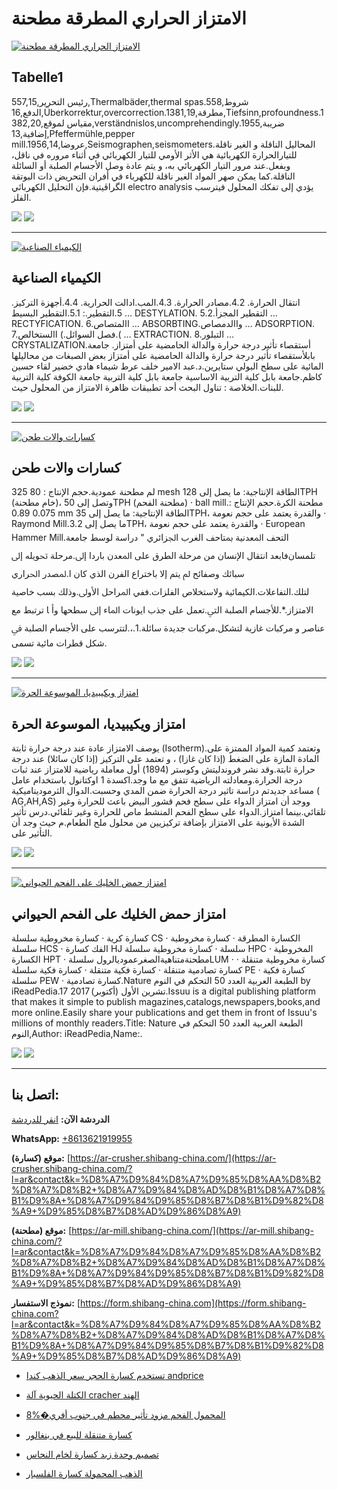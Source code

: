 # الامتزاز الحراري المطرقة مطحنة

<a href="https://swt.shibang-china.com/?l=ar&img&k=%D8%A7%D9%84%D8%A7%D9%85%D8%AA%D8%B2%D8%A7%D8%B2+%D8%A7%D9%84%D8%AD%D8%B1%D8%A7%D8%B1%D9%8A+%D8%A7%D9%84%D9%85%D8%B7%D8%B1%D9%82%D8%A9+%D9%85%D8%B7%D8%AD%D9%86%D8%A9" target="_blank">![الامتزاز الحراري المطرقة مطحنة](http://static.shibang-china.com/all-800x300/1142.jpg)</a>

## Tabelle1
557,رئيس التحرير,15,Thermalbäder,thermal spas.558,شروط الدفع,16,Überkorrektur,overcorrection.1381,مطرقة,19,Tiefsinn,profoundness.1382,مقياس لموقع,20,verständnislos,uncomprehendingly.1955,ضريبة إضافية,13,Pfeffermühle,pepper mill.1956,عروضا,14,Seismographen,seismometers.المحاليل الناقلة و الغير ناقلة للتيارالحرارة الكهربائية هي الأثر الأومي للتيار الكهربائي في أثناء مروره في ناقل، وبفعل.عند مرور التيار الكهربائي به، و يتم عادة وصل الأجسام الصلبة أو السائلة الناقلة.كما يمكن صهر المواد الغير ناقلة للكهرباء في أفران التحريض ذات البوتقة الگراڤيتية.فإن التحليل الكهربائي electro analysis يؤدي إلى تفكك المحلول فيترسب الفلز.


<a href="https://whatsapp.shibangsoft.com/WhatsApp.php" target="_blank" title="WhatsApp">![](http://static.shibang-china.com/icon/whatsapp.png)</a> <a href="https://swt.shibang-china.com/?l=ar&icon&k=%D8%A7%D9%84%D8%A7%D9%85%D8%AA%D8%B2%D8%A7%D8%B2+%D8%A7%D9%84%D8%AD%D8%B1%D8%A7%D8%B1%D9%8A+%D8%A7%D9%84%D9%85%D8%B7%D8%B1%D9%82%D8%A9+%D9%85%D8%B7%D8%AD%D9%86%D8%A9" target="_blank">![](http://static.shibang-china.com/icon/chat-ar.png)</a>

---

<a href="https://swt.shibang-china.com/?l=ar&img&k=%D8%A7%D9%84%D8%A7%D9%85%D8%AA%D8%B2%D8%A7%D8%B2+%D8%A7%D9%84%D8%AD%D8%B1%D8%A7%D8%B1%D9%8A+%D8%A7%D9%84%D9%85%D8%B7%D8%B1%D9%82%D8%A9+%D9%85%D8%B7%D8%AD%D9%86%D8%A9" target="_blank">![الكيمياء الصناعية](http://static.shibang-china.com/all-800x300/884.jpg)</a>

## الكيمياء الصناعية
انتقال الحرارة. 4.2.مصادر الحرارة. 4.3.المب.ادالت الحرارية. 4.4.أجهزة التركيز. 5.التقطير.: 5.1.التقطير البسيط … DESTYLATION. 5.2.التقطير المجزأ … RECTYFICATION. 6.االمتصاص … ABSORBTING.واالدمصاص … ADSORPTION. 7.فصل السوائل.) االستخالص.( … EXTRACTION. 8.التبلور … CRYSTALIZATION.أستقصاء تأثير درجة حرارة والدالة الحامضية على أمتزاز. جامعة بابلأستقصاء تأثير درجة حرارة والدالة الحامضية على أمتزاز بعض الصبغات من محاليلها المائية على سطح البولي ستايرين.د.عبد الامير خلف عرط شيماء هادي خضير لقاء حسين كاظم.جامعة بابل كلية التربية الاساسية جامعة بابل كلية التربية جامعة الكوفة كلية التربية للبنات.الخلاصة : تناول البحث أحد تطبيقات ظاهرة الامتزاز من المحلول حيث.


<a href="https://whatsapp.shibangsoft.com/WhatsApp.php" target="_blank" title="WhatsApp">![](http://static.shibang-china.com/icon/whatsapp.png)</a> <a href="https://swt.shibang-china.com/?l=ar&icon&k=%D8%A7%D9%84%D8%A7%D9%85%D8%AA%D8%B2%D8%A7%D8%B2+%D8%A7%D9%84%D8%AD%D8%B1%D8%A7%D8%B1%D9%8A+%D8%A7%D9%84%D9%85%D8%B7%D8%B1%D9%82%D8%A9+%D9%85%D8%B7%D8%AD%D9%86%D8%A9" target="_blank">![](http://static.shibang-china.com/icon/chat-ar.png)</a>

---

<a href="https://swt.shibang-china.com/?l=ar&img&k=%D8%A7%D9%84%D8%A7%D9%85%D8%AA%D8%B2%D8%A7%D8%B2+%D8%A7%D9%84%D8%AD%D8%B1%D8%A7%D8%B1%D9%8A+%D8%A7%D9%84%D9%85%D8%B7%D8%B1%D9%82%D8%A9+%D9%85%D8%B7%D8%AD%D9%86%D8%A9" target="_blank">![كسارات والات طحن](http://static.shibang-china.com/all-800x300/1454.jpg)</a>

## كسارات والات طحن
لم مطحنة عمودية.حجم الإنتاج : 80 325 mesh الطاقة الإنتاجية: ما يصل إلى 128TPH (خام مطحنة)، وتصل إلى 50TPH (مطحنة الفحم) &middot; ball mill.مطحنة الكرة.حجم الإنتاج : 0.075 0.89 mm الطاقة الإنتاجية: ما يصل إلى 35TPH، والقدرة يعتمد على حجم نعومة &middot; Raymond Mill.ما يصل إلى 3.2TPH، والقدرة يعتمد على حجم نعومة &middot; European Hammer Mill.ﺍﻟﺘﺤﻒ ﺍﳌﻌﺪﻧﻴﺔ ﲟﺘﺎﺣﻒ ﺍﻟﻐﺮﺏ ﺍﳉﺰﺍﺋﺮﻱ &quot; ﺩﺭﺍﺳﺔ ﻟﻮﺳﻂ جامعة تلمسانﻓﺎﺑﻌﺪ ﺍﻧﺘﻘﺎﻝ ﺍﻹﻧﺴﺎﻥ ﻣﻦ ﻣﺮﺣﻠﺔ ﺍﻟﻄﺮﻕ ﻋﻠﻰ ﺍﳌﻌﺪﻥ ﺑﺎﺭﺩﺍ ﺇﱃ.ﻣﺮﺣﻠﺔ ﲢﻮﻳﻠﻪ ﺇﱃ ﺳﺒﺎﺋﻚ ﻭﺻﻔﺎﺋﺢ ﱂ ﻳﺘﻢ ﺇﻻ ﺑﺎﺧﺘﺮﺍﻉ ﺍﻟﻔﺮﻥ ﺍﻟﺬﻱ ﻛﺎﻥ ﺍ.ﳌﺼﺪﺭ ﺍﳊﺮﺍﺭﻱ ﻟﺘﻠﻚ.ﺍﻟﺘﻔﺎﻋﻼﺕ.ﺍﻟﻜﻴﻤﺎﺋﻴﺔ ﻭﻻﺳﺘﺨﻼﺹ ﺍﻟﻔﻠﺰﺍﺕ.ﻓﻔﻲ ﺍﳌﺮﺍﺣﻞ ﺍﻷﻭﱃ.ﻭﺫﻟﻚ ﺑﺴﺐ ﺧﺎﺻﻴﺔ ﺍﻻﻣﺘﺰﺍﺯ.*.ﻟﻸﺟﺴﺎﻡ ﺍﻟﺼﻠﺒﺔ ﺍﻟﱵ.ﺗﻌﻤﻞ ﻋﻠﻰ ﺟﺬﺏ ﺍﻳﻮﻧﺎﺕ ﺍﳌﺎﺀ ﺇﱃ ﺳﻄﺤﻬﺎ ﻭﺃ ﺎ ﺗﺮﺗﺒﻂ ﻣﻊ ﻋﻨﺎﺻﺮ ﻭ ﻣﺮﻛﺒﺎﺕ ﻏﺎﺯﻳﺔ ﻟﺘﺸﻜﻞ.ﻣﺮﻛﺒﺎﺕ ﺟﺪﻳﺪﺓ ﺳﺎﺋﻠﺔ.1.،.ﻟﺘﺘﺮﺳﺐ ﻋﻠﻰ ﺍﻷﺟﺴﺎﻡ ﺍﻟﺼﻠﺒﺔ ﰲ ﺷﻜﻞ ﻗﻄﺮﺍﺕ ﻣﺎﺋﻴﺔ ﺗﺴﻤﻰ.


<a href="https://whatsapp.shibangsoft.com/WhatsApp.php" target="_blank" title="WhatsApp">![](http://static.shibang-china.com/icon/whatsapp.png)</a> <a href="https://swt.shibang-china.com/?l=ar&icon&k=%D8%A7%D9%84%D8%A7%D9%85%D8%AA%D8%B2%D8%A7%D8%B2+%D8%A7%D9%84%D8%AD%D8%B1%D8%A7%D8%B1%D9%8A+%D8%A7%D9%84%D9%85%D8%B7%D8%B1%D9%82%D8%A9+%D9%85%D8%B7%D8%AD%D9%86%D8%A9" target="_blank">![](http://static.shibang-china.com/icon/chat-ar.png)</a>

---

<a href="https://swt.shibang-china.com/?l=ar&img&k=%D8%A7%D9%84%D8%A7%D9%85%D8%AA%D8%B2%D8%A7%D8%B2+%D8%A7%D9%84%D8%AD%D8%B1%D8%A7%D8%B1%D9%8A+%D8%A7%D9%84%D9%85%D8%B7%D8%B1%D9%82%D8%A9+%D9%85%D8%B7%D8%AD%D9%86%D8%A9" target="_blank">![امتزاز ويكيبيديا، الموسوعة الحرة](http://static.shibang-china.com/all-800x300/139.jpg)</a>

## امتزاز ويكيبيديا، الموسوعة الحرة
يوصف الامتزاز عادة عند درجة حرارة ثابتة (Isotherm).وتعتمد كمية المواد الممتزة على المادة المازة على الضغط (إذا كان غازا) ، و تعتمد على التركيز (إذا كان سائلا) عند درجة حرارة ثابتة.وقد نشر فروندليتش وكوستر (1894) أول معاملة رياضية للامتزاز عند ثبات درجة الحرارة.ومعادلته الرياضية تتفق مع ما وجد.اكسدة 1 اوكتانول باستخدام عامل مساعد جديدتم دراسة تاثير درجة الحرارة ضمن المدي وحسبت.الدوال الثرموديناميكية ( AG,AH,AS) ووجد أن امتزاز الدواء على سطح فحم قشور البيض باعث للحرارة وغير تلقائي.بينما امتزاز.الدواء على سطح الفحم المنشط ماص للحرارة وغير تلقائي.درس تأثير الشدة الأيونية على الامتزاز بإضافة تركيزيين من محلول ملح الطعام.م حيث وجد أن التأثير على.


<a href="https://whatsapp.shibangsoft.com/WhatsApp.php" target="_blank" title="WhatsApp">![](http://static.shibang-china.com/icon/whatsapp.png)</a> <a href="https://swt.shibang-china.com/?l=ar&icon&k=%D8%A7%D9%84%D8%A7%D9%85%D8%AA%D8%B2%D8%A7%D8%B2+%D8%A7%D9%84%D8%AD%D8%B1%D8%A7%D8%B1%D9%8A+%D8%A7%D9%84%D9%85%D8%B7%D8%B1%D9%82%D8%A9+%D9%85%D8%B7%D8%AD%D9%86%D8%A9" target="_blank">![](http://static.shibang-china.com/icon/chat-ar.png)</a>

---

<a href="https://swt.shibang-china.com/?l=ar&img&k=%D8%A7%D9%84%D8%A7%D9%85%D8%AA%D8%B2%D8%A7%D8%B2+%D8%A7%D9%84%D8%AD%D8%B1%D8%A7%D8%B1%D9%8A+%D8%A7%D9%84%D9%85%D8%B7%D8%B1%D9%82%D8%A9+%D9%85%D8%B7%D8%AD%D9%86%D8%A9" target="_blank">![امتزاز حمض الخليك على الفحم الحيواني](http://static.shibang-china.com/all-800x300/259.jpg)</a>

## امتزاز حمض الخليك على الفحم الحيواني
كسارة كرية &middot; كسارة مخروطية سلسلة CS &middot; الكسارة المطرقة &middot; كسارة مخروطية سلسلة HCS &middot; الفك كسارة HJ سلسلة &middot; كسارة مخروطية سلسلة HPC &middot; المخروطية الكسارة HPT &middot; مطحنةمتناهيةالصغرعموديالرول سلسلةLUM &middot; كسارة مخروطية متنقلة &middot; كسارة تصادمية متنقلة &middot; كسارة فكية متنقلة &middot; كسارة فكية سلسلة PE &middot; كسارة فكية سلسلة PEW &middot; كسارة تصادمية.Nature الطبعة العربية العدد 50 التحكم في النوم by iReadPedia.17 تشرين الأول (أكتوبر) 2017.Issuu is a digital publishing platform that makes it simple to publish magazines,catalogs,newspapers,books,and more online.Easily share your publications and get them in front of Issuu&#39;s millions of monthly readers.Title: Nature الطبعة العربية العدد 50 التحكم في النوم,Author: iReadPedia,Name:.


<a href="https://whatsapp.shibangsoft.com/WhatsApp.php" target="_blank" title="WhatsApp">![](http://static.shibang-china.com/icon/whatsapp.png)</a> <a href="https://swt.shibang-china.com/?l=ar&icon&k=%D8%A7%D9%84%D8%A7%D9%85%D8%AA%D8%B2%D8%A7%D8%B2+%D8%A7%D9%84%D8%AD%D8%B1%D8%A7%D8%B1%D9%8A+%D8%A7%D9%84%D9%85%D8%B7%D8%B1%D9%82%D8%A9+%D9%85%D8%B7%D8%AD%D9%86%D8%A9" target="_blank">![](http://static.shibang-china.com/icon/chat-ar.png)</a>

---
## اتصل بنا:

**الدردشة الآن:** [انقر للدردشة](https://swt.shibang-china.com?l=ar&contact&k=%D8%A7%D9%84%D8%A7%D9%85%D8%AA%D8%B2%D8%A7%D8%B2+%D8%A7%D9%84%D8%AD%D8%B1%D8%A7%D8%B1%D9%8A+%D8%A7%D9%84%D9%85%D8%B7%D8%B1%D9%82%D8%A9+%D9%85%D8%B7%D8%AD%D9%86%D8%A9)

**WhatsApp:**  [+8613621919955](https://whatsapp.shibangsoft.com/WhatsApp.php)

**موقع (كسارة):** [https://ar-crusher.shibang-china.com/](https://ar-crusher.shibang-china.com/?l=ar&contact&k=%D8%A7%D9%84%D8%A7%D9%85%D8%AA%D8%B2%D8%A7%D8%B2+%D8%A7%D9%84%D8%AD%D8%B1%D8%A7%D8%B1%D9%8A+%D8%A7%D9%84%D9%85%D8%B7%D8%B1%D9%82%D8%A9+%D9%85%D8%B7%D8%AD%D9%86%D8%A9)

**موقع (مطحنة):** [https://ar-mill.shibang-china.com/](https://ar-mill.shibang-china.com/?l=ar&contact&k=%D8%A7%D9%84%D8%A7%D9%85%D8%AA%D8%B2%D8%A7%D8%B2+%D8%A7%D9%84%D8%AD%D8%B1%D8%A7%D8%B1%D9%8A+%D8%A7%D9%84%D9%85%D8%B7%D8%B1%D9%82%D8%A9+%D9%85%D8%B7%D8%AD%D9%86%D8%A9)

**نموذج الاستفسار:** [https://form.shibang-china.com](https://form.shibang-china.com?l=ar&contact&k=%D8%A7%D9%84%D8%A7%D9%85%D8%AA%D8%B2%D8%A7%D8%B2+%D8%A7%D9%84%D8%AD%D8%B1%D8%A7%D8%B1%D9%8A+%D8%A7%D9%84%D9%85%D8%B7%D8%B1%D9%82%D8%A9+%D9%85%D8%B7%D8%AD%D9%86%D8%A9)

* [تستخدم كسارة الحجر سعر الذهب كندا andprice](../27/%D8%AA%D8%B3%D8%AA%D8%AE%D8%AF%D9%85%20%D9%83%D8%B3%D8%A7%D8%B1%D8%A9%20%D8%A7%D9%84%D8%AD%D8%AC%D8%B1%20%D8%B3%D8%B9%D8%B1%20%D8%A7%D9%84%D8%B0%D9%87%D8%A8%20%D9%83%D9%86%D8%AF%D8%A7%20andprice.md)

* [الكتلة الحيوية آلة cracher الهند](../27/%D8%A7%D9%84%D9%83%D8%AA%D9%84%D8%A9%20%D8%A7%D9%84%D8%AD%D9%8A%D9%88%D9%8A%D8%A9%20%D8%A2%D9%84%D8%A9%20cracher%20%D8%A7%D9%84%D9%87%D9%86%D8%AF.md)

* [المحمول الفحم مزود تأثير محطم في جنوب أفري�%8](../27/%D8%A7%D9%84%D9%85%D8%AD%D9%85%D9%88%D9%84%20%D8%A7%D9%84%D9%81%D8%AD%D9%85%20%D9%85%D8%B2%D9%88%D8%AF%20%D8%AA%D8%A3%D8%AB%D9%8A%D8%B1%20%D9%85%D8%AD%D8%B7%D9%85%20%D9%81%D9%8A%20%D8%AC%D9%86%D9%88%D8%A8%20%D8%A3%D9%81%D8%B1%D9%8A%EF%BF%BD%258.md)

* [كسارة متنقلة للبيع في بنغالور](../29/%D9%83%D8%B3%D8%A7%D8%B1%D8%A9%20%D9%85%D8%AA%D9%86%D9%82%D9%84%D8%A9%20%D9%84%D9%84%D8%A8%D9%8A%D8%B9%20%D9%81%D9%8A%20%D8%A8%D9%86%D8%BA%D8%A7%D9%84%D9%88%D8%B1.md)

* [تصميم وحدة زبد كسارة لخام النحاس](../29/%D8%AA%D8%B5%D9%85%D9%8A%D9%85%20%D9%88%D8%AD%D8%AF%D8%A9%20%D8%B2%D8%A8%D8%AF%20%D9%83%D8%B3%D8%A7%D8%B1%D8%A9%20%D9%84%D8%AE%D8%A7%D9%85%20%D8%A7%D9%84%D9%86%D8%AD%D8%A7%D8%B3.md)

* [الذهب المحمولة كسارة الفلسبار](../28/%D8%A7%D9%84%D8%B0%D9%87%D8%A8%20%D8%A7%D9%84%D9%85%D8%AD%D9%85%D9%88%D9%84%D8%A9%20%D9%83%D8%B3%D8%A7%D8%B1%D8%A9%20%D8%A7%D9%84%D9%81%D9%84%D8%B3%D8%A8%D8%A7%D8%B1.md)